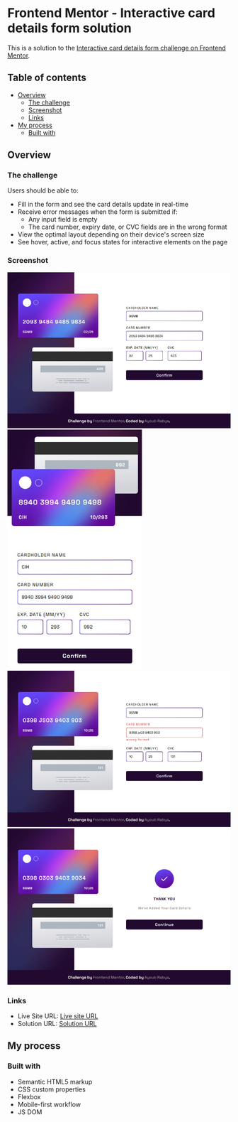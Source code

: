 # Frontend Mentor - Interactive card details form solution

This is a solution to the [Interactive card details form challenge on Frontend Mentor](https://www.frontendmentor.io/challenges/interactive-card-details-form-XpS8cKZDWw).

## Table of contents

- [Overview](#overview)
  - [The challenge](#the-challenge)
  - [Screenshot](#screenshot)
  - [Links](#links)
- [My process](#my-process)
  - [Built with](#built-with)

## Overview

### The challenge

Users should be able to:

- Fill in the form and see the card details update in real-time
- Receive error messages when the form is submitted if:
  - Any input field is empty
  - The card number, expiry date, or CVC fields are in the wrong format
- View the optimal layout depending on their device's screen size
- See hover, active, and focus states for interactive elements on the page

### Screenshot

![](./scrrenshot1.jpg)
![](./scrrenshot2.jpg)
![](./screenshot3.jpg)
![](./screenshot4.jpg)

### Links

- Live Site URL: [Live site URL](https://ayoubrabiae.github.io/interactive_card_details_form/)
- Solution URL: [Solution URL](https://www.frontendmentor.io/solutions/interactive-card-details-form-o2WUc1EKFJ)

## My process

### Built with

- Semantic HTML5 markup
- CSS custom properties
- Flexbox
- Mobile-first workflow
- JS DOM
